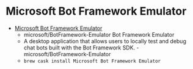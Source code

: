 # Microsoft Bot Framework Emulator
- [Microsoft Bot Framework Emulator](https://github.com/Microsoft/BotFramework-Emulator)
  -  microsoft/BotFramework-Emulator  Bot Framework Emulator
  - A desktop application that allows users to locally test and debug chat bots built with the Bot Framework SDK. - microsoft/BotFramework-Emulator
  - `brew cask install Microsoft Bot Framework Emulator`
